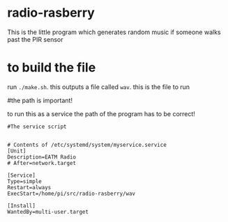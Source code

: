 

# radio-rasberry

This is the little program which generates random music if someone walks past the PIR sensor

# to build the file

run `./make.sh`. this outputs a file called `wav`. this is the file to run

#the path is important!

to run this as a service the path of the program has to be correct!

    #The service script


    # Contents of /etc/systemd/system/myservice.service
    [Unit]
    Description=EATM Radio
    # After=network.target

    [Service]
    Type=simple
    Restart=always
    ExecStart=/home/pi/src/radio-rasberry/wav

    [Install]
    WantedBy=multi-user.target
